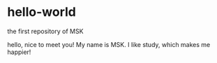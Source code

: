 # hello-world
the first repository of MSK

hello, nice to meet you!
My name is MSK.
I like study, which makes me happier!
